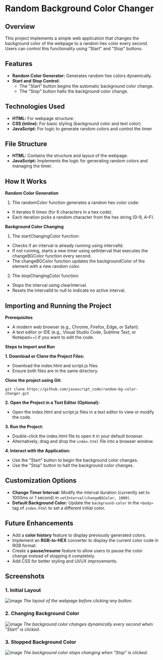# Random Background Color Changer
## Overview
This project implements a simple web application that changes the background color of the webpage to a random hex color every second. Users can control this functionality using "Start" and "Stop" buttons.
## Features
- **Random Color Generator:** Generates random hex colors dynamically.
- **Start and Stop Control:**
  - The "Start" button begins the automatic background color change.
  - The "Stop" button halts the background color change.
## Technologies Used
- **HTML:** For webpage structure.
- **CSS (inline):** For basic styling (background color and text color).
- **JavaScript:** For logic to generate random colors and control the timer
## File Structure
- **HTML:** Contains the structure and layout of the webpage.
- **JavaScript:** Implements the logic for generating random colors and managing the timer.
## How It Works
**Random Color Generation**
1. The randomColor function generates a random hex color code:
- It iterates 6 times (for 6 characters in a hex code).
- Each iteration picks a random character from the hex string (0–9, A–F).
  
**Background Color Changing**
1. The startChangingColor function:

- Checks if an interval is already running using intervalId.
- If not running, starts a new timer using setInterval that executes the changeBGColor function every second.
- The changeBGColor function updates the backgroundColor of the <body> element with a new random color.
2. The stopChangingColor function:

- Stops the interval using clearInterval.
- Resets the intervalId to null to indicate no active interval.
## Importing and Running the Project
**Prerequisites**
- A modern web browser (e.g., Chrome, Firefox, Edge, or Safari).
- A text editor or IDE (e.g., Visual Studio Code, Sublime Text, or Notepad++) if you want to edit the code.

 **Steps to Import and Run**

**1. Download or Clone the Project Files:**

- Download the index.html and script.js files.
- Ensure both files are in the same directory.

**Clone the project using Git:**
```
git clone https://github.com/javascript_code/random-bg-color-changer.git  

```

**2. Open the Project in a Text Editor (Optional):**

- Open the index.html and script.js files in a text editor to view or modify the code.

**3. Run the Project:**

- Double-click the index.html file to open it in your default browser.
- Alternatively, drag and drop the ```index.html``` file into a browser window.

**4. Interact with the Application:**

- Use the "Start" button to begin the background color changes.
- Use the "Stop" button to halt the background color changes.

## Customization Options
- **Change Timer Interval:** Modify the interval duration (currently set to 1000ms or 1 second) in ```setInterval(changeBGColor, 1000)```.
- **Default Background Color:** Update the ```background-color``` in the ```<body>``` tag of ```index.html``` to set a different initial color.

## Future Enhancements
- Add a **color history** feature to display previously generated colors.
- Implement an **RGB-to-HEX** converter to display the current color code in RGB format.
- Create a **pause/resume** feature to allow users to pause the color change instead of stopping it completely.
- Add CSS for better styling and UI/UX improvements.

## Screenshots 
### 1. Initial Layout
![image](https://github.com/user-attachments/assets/27f92bca-941a-4ee9-80b7-72db22de4056)
*The layout of the webpage before clicking any button.* 
### 2. Changing Background Color
![image](https://github.com/user-attachments/assets/c86a6044-778a-452c-86b4-96561019988a)
*The background color changes dynamically every second when "Start" is clicked.* 
### 3. Stopped Background Color 
![image](https://github.com/user-attachments/assets/f64bed24-15e0-43d9-9b25-24883292ddf1)
*The background color stops changing when "Stop" is clicked.*  






